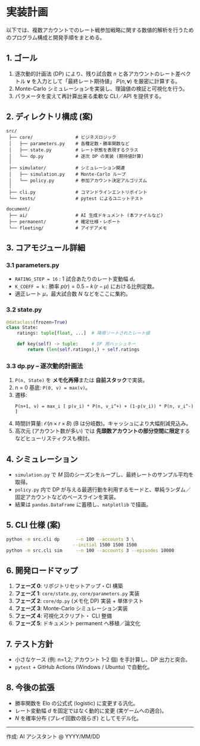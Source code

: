 # 実装計画

以下では、複数アカウントでのレート戦参加戦略に関する数値的解析を行うためのプログラム構成と開発手順をまとめる。

## 1. ゴール
1. 逐次動的計画法 (DP) により、残り試合数 $n$ と各アカウントのレート差ベクトル $\boldsymbol v$ を入力として「最終レート期待値」 $P(n,\boldsymbol v)$ を厳密に計算する。
2. Monte-Carlo シミュレーションを実装し、理論値の検証と可視化を行う。
3. パラメータを変えて再計算出来る柔軟な CLI／API を提供する。

## 2. ディレクトリ構成 (案)
```
src/
 ├── core/                # ビジネスロジック
 │   ├── parameters.py    # 各種定数・勝率関数など
 │   ├── state.py         # レート状態を表現するクラス
 │   └── dp.py            # 逐次 DP の実装 (期待値計算)
 │
 ├── simulator/           # シミュレーション関連
 │   ├── simulation.py    # Monte-Carlo ループ
 │   └── policy.py        # 参加アカウント決定アルゴリズム
 │
 ├── cli.py               # コマンドラインエントリポイント
 └── tests/               # pytest によるユニットテスト

document/
 ├── ai/                  # AI 生成ドキュメント (本ファイルなど)
 ├── permanent/           # 確定仕様・レポート
 └── fleeting/            # アイデアメモ
```

## 3. コアモジュール詳細
### 3.1 parameters.py
- `RATING_STEP = 16` : 1 試合あたりのレート変動幅 $d$。
- `K_COEFF = k`      : 勝率 $p(r)=0.5-k\,(r-\mu)$ における比例定数。
- 適正レート $\mu$，最大試合数 $N$ などをここに集約。

### 3.2 state.py
```python
@dataclass(frozen=True)
class State:
    ratings: tuple[float, ...]  # 降順ソートされたレート値

    def key(self) -> tuple:     # DP 用ハッシュキー
        return (len(self.ratings),) + self.ratings
```

### 3.3 dp.py – 逐次動的計画法
1. `P(n, State)` を **メモ化再帰**または **自前スタック**で実装。
2. n = 0 基底: `P(0, v) = max(v)`。
3. 遷移:
   ```text
   P(n+1, v) = max_i [ p(v_i) * P(n, v_i^+) + (1-p(v_i)) * P(n, v_i^-) ]
   ```
4. 時間計算量: $\mathcal{O}(n \times r \times B)$ (B は分岐数)。キャッシュにより大幅削減見込み。
5. 高次元 (アカウント数が多い) では **先頭数アカウントの部分空間に限定**するなどヒューリスティクスも検討。

## 4. シミュレーション
- `simulation.py` で $M$ 回のシーズンをループし、最終レートのサンプル平均を取得。
- `policy.py` 内で DP が与える最適行動を利用するモードと、単純ランダム／固定アカウントなどのベースラインを実装。
- 結果は `pandas.DataFrame` に蓄積し、`matplotlib` で描画。

## 5. CLI 仕様 (案)
```bash
python -m src.cli dp      --n 100 --accounts 3 \
                         --initial 1500 1500 1500
python -m src.cli sim     --n 100 --accounts 3 --episodes 10000
```

## 6. 開発ロードマップ
1. **フェーズ 0**: リポジトリセットアップ・CI 構築
2. **フェーズ 1**: `core/state.py`, `core/parameters.py` 実装
3. **フェーズ 2**: `core/dp.py` (メモ化 DP) 実装 + 単体テスト
4. **フェーズ 3**: Monte-Carlo シミュレーション実装
5. **フェーズ 4**: 可視化スクリプト・ CLI 整備
6. **フェーズ 5**: ドキュメント permanent へ移植／論文化

## 7. テスト方針
- 小さなケース (例: n=1,2; アカウント 1–2 個) を手計算し、DP 出力と突合。
- `pytest` + GitHub Actions (Windows / Ubuntu) で自動化。

## 8. 今後の拡張
- 勝率関数を Elo の公式式 (logistic) に変更する汎化。
- レート変動幅 $d$ を固定ではなく動的に変更 (実ゲームへの適合)。
- $N$ を確率分布 (プレイ回数の揺らぎ) としてモデル化。

---
作成: AI アシスタント @ YYYY/MM/DD 